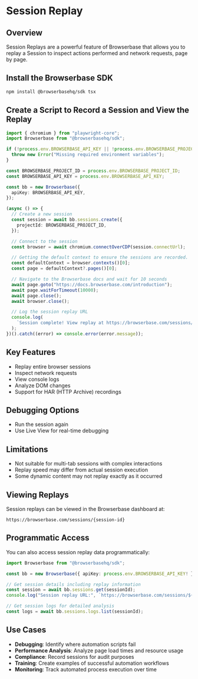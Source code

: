 # Session Replay

## Overview

Session Replays are a powerful feature of Browserbase that allows you to replay a Session to inspect actions performed and network requests, page by page.

## Install the Browserbase SDK

```bash
npm install @browserbasehq/sdk tsx
```

## Create a Script to Record a Session and View the Replay

```typescript
import { chromium } from "playwright-core";
import Browserbase from "@browserbasehq/sdk";

if (!process.env.BROWSERBASE_API_KEY || !process.env.BROWSERBASE_PROJECT_ID) {
  throw new Error("Missing required environment variables");
}

const BROWSERBASE_PROJECT_ID = process.env.BROWSERBASE_PROJECT_ID;
const BROWSERBASE_API_KEY = process.env.BROWSERBASE_API_KEY;

const bb = new Browserbase({
  apiKey: BROWSERBASE_API_KEY,
});

(async () => {
  // Create a new session
  const session = await bb.sessions.create({
    projectId: BROWSERBASE_PROJECT_ID,
  });

  // Connect to the session
  const browser = await chromium.connectOverCDP(session.connectUrl);

  // Getting the default context to ensure the sessions are recorded.
  const defaultContext = browser.contexts()[0];
  const page = defaultContext?.pages()[0];

  // Navigate to the Browserbase docs and wait for 10 seconds
  await page.goto("https://docs.browserbase.com/introduction");
  await page.waitForTimeout(10000);
  await page.close();
  await browser.close();

  // Log the session replay URL
  console.log(
    `Session complete! View replay at https://browserbase.com/sessions/${session.id}`,
  );
})().catch((error) => console.error(error.message));
```

## Key Features

- Replay entire browser sessions
- Inspect network requests
- View console logs
- Analyze DOM changes
- Support for HAR (HTTP Archive) recordings

## Debugging Options

- Run the session again
- Use Live View for real-time debugging

## Limitations

- Not suitable for multi-tab sessions with complex interactions
- Replay speed may differ from actual session execution
- Some dynamic content may not replay exactly as it occurred

## Viewing Replays

Session replays can be viewed in the Browserbase dashboard at:
```
https://browserbase.com/sessions/{session-id}
```

## Programmatic Access

You can also access session replay data programmatically:

```typescript
import Browserbase from "@browserbasehq/sdk";

const bb = new Browserbase({ apiKey: process.env.BROWSERBASE_API_KEY! });

// Get session details including replay information
const session = await bb.sessions.get(sessionId);
console.log("Session replay URL:", `https://browserbase.com/sessions/${session.id}`);

// Get session logs for detailed analysis
const logs = await bb.sessions.logs.list(sessionId);
```

## Use Cases

- **Debugging**: Identify where automation scripts fail
- **Performance Analysis**: Analyze page load times and resource usage
- **Compliance**: Record sessions for audit purposes
- **Training**: Create examples of successful automation workflows
- **Monitoring**: Track automated process execution over time